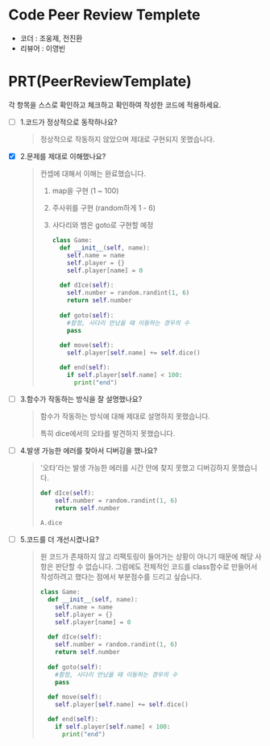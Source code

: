 # Code Peer Review Templete

- 코더 : 조웅제, 전진환
- 리뷰어 : 이영빈


# PRT(PeerReviewTemplate)

각 항목을 스스로 확인하고 체크하고 확인하여 작성한 코드에 적용하세요.

- [ ] 1.코드가 정상적으로 동작하나요?

  > 정상적으로 작동하지 않았으며 제대로 구현되지 못했습니다.

- [x] 2.문제를 제대로 이해했나요?

  > 컨셉에 대해서 이해는 완료했습니다.
  >
  > 1. map을 구현 (1 ~ 100)
  >
  > 2. 주사위를 구현 (random하게 1 - 6)
  >
  > 3. 사다리와 뱀은 goto로 구현할 예정
  >
  >    ```python
  >    class Game:
  >      def __init__(self, name):
  >        self.name = name  
  >        self.player = {}
  >        self.player[name] = 0
  >        
  >      def dIce(self):
  >        self.number = random.randint(1, 6)
  >        return self.number
  >      
  >      def goto(self):
  >        #함정, 사다리 만났을 때 이동하는 경우의 수 
  >        pass  
  >        
  >      def move(self):
  >        self.player[self.name] += self.dice()
  >    
  >      def end(self):
  >        if self.player[self.name] < 100:
  >          print("end")
  >    ```
  >
  >    

- [ ] 3.함수가 작동하는 방식을 잘 설명했나요?

  > 함수가 작동하는 방식에 대해 제대로 설명하지 못했습니다.
  >
  > 특히 dice에서의 오타를 발견하지 못했습니다. 

- [ ] 4.발생 가능한 에러를 찾아서 디버깅을 했나요?

  > '오타'라는 발생 가능한 에러를 시간 안에 찾지 못했고 디버깅하지 못했습니다.
  >
  > ```python
  > def dIce(self):
  >     self.number = random.randint(1, 6)
  >     return self.number
  >     
  > A.dice
  > ```
  >
  > 

- [ ] 5.코드를 더 개선시켰나요?

  > 원 코드가 존재하지 않고 리팩토링이 들어가는 상황이 아니기 때문에 해당 사항은 판단할 수 없습니다. 그럼에도 전체적인 코드를 class함수로 만들어서 작성하려고 했다는 점에서 부분점수를 드리고 싶습니다.
  >
  > ```python
  > class Game:
  >   def __init__(self, name):
  >     self.name = name  
  >     self.player = {}
  >     self.player[name] = 0
  >     
  >   def dIce(self):
  >     self.number = random.randint(1, 6)
  >     return self.number
  >   
  >   def goto(self):
  >     #함정, 사다리 만났을 때 이동하는 경우의 수 
  >     pass  
  >     
  >   def move(self):
  >     self.player[self.name] += self.dice()
  > 
  >   def end(self):
  >     if self.player[self.name] < 100:
  >       print("end")
  > ```
  >
  > 

